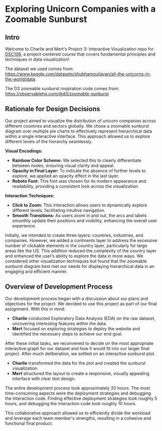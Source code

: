 # Exploring Unicorn Companies with a Zoomable Sunburst

## Intro

Welcome to Charlie and Mert's Project 3: Interactive Visualization repo for [DSC106](https://dsc106.com/), a project-centered course that covers fundamental principles and techniques in data visualization! 

The dataset we used comes from: <https://www.kaggle.com/datasets/shubhamoujlayan/all-the-unicorns-in-the-world/data>.

The D3 zoomable sunburst inspiration code comes from: <https://observablehq.com/@d3/zoomable-sunburst>

## Rationale for Design Decisions

Our project aimed to visualize the distribution of unicorn companies across different countries and sectors globally. We chose a zoomable sunburst diagram over multiple pie charts to effectively represent hierarchical data within a single interactive interface. This approach allowed us to explore different levels of the hierarchy seamlessly. 

**Visual Encodings:**
- **Rainbow Color Scheme:** We selected this to clearly differentiate between nodes, ensuring visual clarity and appeal.
- **Opacity in Final Layer:** To indicate the absence of further levels to explore, we applied an opacity effect in the last layer.
- **Roboto Font:** This font was chosen for its modern appearance and readability, providing a consistent look across the visualization.

**Interaction Techniques:**
- **Click to Zoom:** This interaction allows users to dynamically explore different levels, facilitating intuitive navigation.
- **Smooth Transitions:** As users zoom in and out, the arcs and labels smoothly update their positions and visibility, enhancing the overall user experience.

Initially, we intended to create three layers: countries, industries, and companies. However, we added a continents layer to address the excessive number of clickable elements in the country layer, particularly for large areas like the US. This addition reduced the complexity of the country layer and enhanced the user’s ability to explore the data in more ways. We considered other visualization techniques but found that the zoomable sunburst diagram best met our needs for displaying hierarchical data in an engaging and efficient manner.

## Overview of Development Process

Our development process began with a discussion about our plans and objectives for the project. We decided to use this project as part of our final assignment. With this in mind:

- **Charlie** conducted Exploratory Data Analysis (EDA) on the raw dataset, uncovering interesting features within the data.
- **Mert** focused on exploring strategies to deploy the website and identified the necessary steps to achieve our end goal.

After these initial tasks, we reconvened to decide on the most appropriate interactive graph for our dataset and how it would fit into our larger final project. After much deliberation, we settled on an interactive sunburst plot. 

- **Charlie** transformed the data for the plot and created the sunburst visualization.
- **Mert** structured the layout to create a responsive, visually appealing interface with clear text design.

The entire development process took approximately 20 hours. The most time-consuming aspects were the deployment strategies and debugging the interaction code. Finding effective deployment strategies took roughly 5 hours, and debugging the interaction code took roughly 10 hours.

This collaborative approach allowed us to efficiently divide the workload and leverage each team member's strengths, resulting in a cohesive and functional final product.
